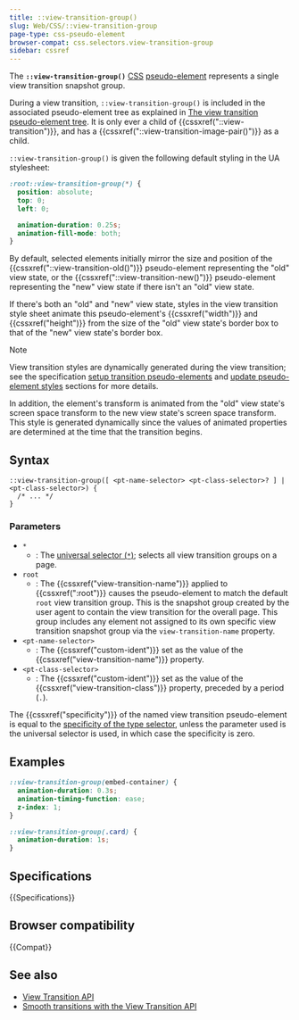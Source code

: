 ```yaml
---
title: ::view-transition-group()
slug: Web/CSS/::view-transition-group
page-type: css-pseudo-element
browser-compat: css.selectors.view-transition-group
sidebar: cssref
---
```


The **`::view-transition-group()`** [CSS](/en-US/docs/Web/CSS) [pseudo-element](/en-US/docs/Web/CSS/Reference/Selectors/Pseudo-elements) represents a single view transition snapshot group.

During a view transition, `::view-transition-group()` is included in the associated pseudo-element tree as explained in [The view transition pseudo-element tree](/en-US/docs/Web/API/View_Transition_API/Using#the_view_transition_pseudo-element_tree). It is only ever a child of {{cssxref("::view-transition")}}, and has a {{cssxref("::view-transition-image-pair()")}} as a child.

`::view-transition-group()` is given the following default styling in the UA stylesheet:

```css
:root::view-transition-group(*) {
  position: absolute;
  top: 0;
  left: 0;

  animation-duration: 0.25s;
  animation-fill-mode: both;
}
```

By default, selected elements initially mirror the size and position of the {{cssxref("::view-transition-old()")}} pseudo-element representing the "old" view state, or the {{cssxref("::view-transition-new()")}} pseudo-element representing the "new" view state if there isn't an "old" view state.

If there's both an "old" and "new" view state, styles in the view transition style sheet animate this pseudo-element's {{cssxref("width")}} and {{cssxref("height")}} from the size of the "old" view state's border box to that of the "new" view state's border box.

> [!NOTE]
> View transition styles are dynamically generated during the view transition; see the specification [setup transition pseudo-elements](https://drafts.csswg.org/css-view-transitions-1/#setup-transition-pseudo-elements) and [update pseudo-element styles](https://drafts.csswg.org/css-view-transitions-1/#update-pseudo-element-styles) sections for more details.

In addition, the element's transform is animated from the "old" view state's screen space transform to the new view state's screen space transform. This style is generated dynamically since the values of animated properties are determined at the time that the transition begins.

## Syntax

```css-nolint
::view-transition-group([ <pt-name-selector> <pt-class-selector>? ] | <pt-class-selector>) {
  /* ... */
}
```

### Parameters

- `*`
  - : The [universal selector (`*`)](/en-US/docs/Web/CSS/Universal_selectors); selects all view transition groups on a page.
- `root`
  - : The {{cssxref("view-transition-name")}} applied to {{cssxref(":root")}} causes the pseudo-element to match the default `root` view transition group. This is the snapshot group created by the user agent to contain the view transition for the overall page. This group includes any element not assigned to its own specific view transition snapshot group via the `view-transition-name` property.
- `<pt-name-selector>`
  - : The {{cssxref("custom-ident")}} set as the value of the {{cssxref("view-transition-name")}} property.
- `<pt-class-selector>`
  - : The {{cssxref("custom-ident")}} set as the value of the {{cssxref("view-transition-class")}} property, preceded by a period (`.`).

The {{cssxref("specificity")}} of the named view transition pseudo-element is equal to the [specificity of the type selector](/en-US/docs/Web/CSS/CSS_cascade/Specificity#type_column), unless the parameter used is the universal selector is used, in which case the specificity is zero.

## Examples

```css
::view-transition-group(embed-container) {
  animation-duration: 0.3s;
  animation-timing-function: ease;
  z-index: 1;
}

::view-transition-group(.card) {
  animation-duration: 1s;
}
```

## Specifications

{{Specifications}}

## Browser compatibility

{{Compat}}

## See also

- [View Transition API](/en-US/docs/Web/API/View_Transition_API)
- [Smooth transitions with the View Transition API](https://developer.chrome.com/docs/web-platform/view-transitions/)
